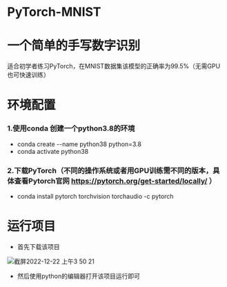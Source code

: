 # PyTorch-MNIST
# 一个简单的手写数字识别
适合初学者练习PyTorch，在MNIST数据集该模型的正确率为99.5%（无需GPU也可快速训练）

# 环境配置
### 1.使用conda 创建一个python3.8的环境 
   + conda create --name python38 python=3.8
   + conda activate python38
### 2.下载PyTorch（不同的操作系统或者用GPU训练需不同的版本，具体查看Pytorch官网 https://pytorch.org/get-started/locally/ ）
   + conda install pytorch torchvision torchaudio -c pytorch
 # 运行项目
 + 首先下载该项目
 
![截屏2022-12-22 上午3 50 21](https://user-images.githubusercontent.com/51850446/208991144-c8431859-ba8f-435a-a40a-37bd39a8ce94.png)

+ 然后使用python的编辑器打开该项目运行即可
